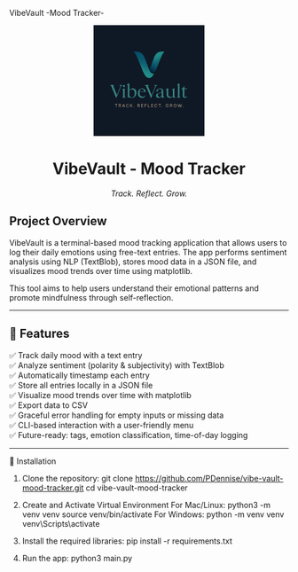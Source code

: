 VibeVault -Mood Tracker-

<p align="center">
  <img src="assets/images/vibevaultlogo.png" alt="VibeVault Logo" width="200"/>
</p>

<h1 align="center">VibeVault - Mood Tracker</h1>
<p align="center"><em>Track. Reflect. Grow.</em></p>


## Project Overview
VibeVault is a terminal-based mood tracking application that allows users to log their daily emotions using free-text entries. The app performs sentiment analysis using NLP (TextBlob), stores mood data in a JSON file, and visualizes mood trends over time using matplotlib.

This tool aims to help users understand their emotional patterns and promote mindfulness through self-reflection.

---


## 🌟 Features

✅ Track daily mood with a text entry  
✅ Analyze sentiment (polarity & subjectivity) with TextBlob  
✅ Automatically timestamp each entry  
✅ Store all entries locally in a JSON file  
✅ Visualize mood trends over time with matplotlib  
✅ Export data to CSV  
✅ Graceful error handling for empty inputs or missing data  
✅ CLI-based interaction with a user-friendly menu  
✅ Future-ready: tags, emotion classification, time-of-day logging  

---

🚀 Installation
1. Clone the repository:
    git clone https://github.com/PDennise/vibe-vault-mood-tracker.git
    cd vibe-vault-mood-tracker
2. Create and Activate Virtual Environment
    For Mac/Linux:
        python3 -m venv venv
        source venv/bin/activate
    For Windows:
        python -m venv venv
        venv\Scripts\activate

3. Install the required libraries:
    pip install -r requirements.txt
    
4. Run the app:
    python3 main.py
